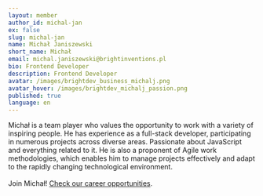 ```yaml
---
layout: member
author_id: michal-jan
ex: false
slug: michal-jan
name: Michał Janiszewski
short_name: Michał
email: michal.janiszewski@brightinventions.pl
bio: Frontend Developer
description: Frontend Developer
avatar: /images/brightdev_business_michalj.png
avatar_hover: /images/brightdev_michalj_passion.png
published: true
language: en
---
```

Michał is a team player who values the opportunity to work with a variety of inspiring people. He has experience as a full-stack developer, participating in numerous projects across diverse areas. Passionate about JavaScript and everything related to it. He is also a proponent of Agile work methodologies, which enables him to manage projects effectively and adapt to the rapidly changing technological environment.\
\
Join Michał! [Check our career opportunities](https://brightinventions.pl/career).